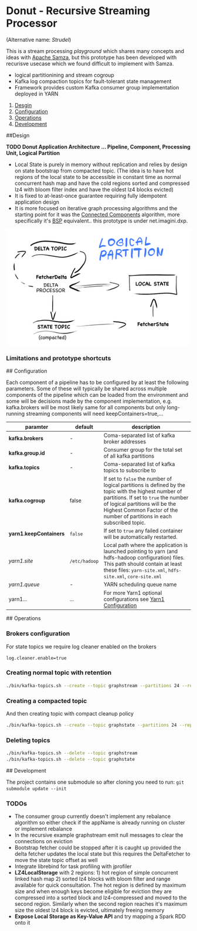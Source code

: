 # Donut - Recursive Streaming Processor
(Alternative name: *Strudel*)

This is a stream processing *playground* which shares many concepts and ideas with [Apache Samza](http://samza.apache.org/), but this prototype has been developed with recurisve usecase which we found difficult to implement with Samza.


- logical partitionining and stream cogroup
- Kafka log compaction topics for fault-tolerant state management
- Framework provides custom Kafka consumer group implementation deployed in YARN


1. [Desgin](#design)
2. [Configuration](#configuration) 	
3. [Operations](#operations)
4. [Development](#development)

<a name="design">
##Design 		 
</a>

**TODO Donut Application Architecture ... Pipeline, Component, Processing Unit, Logical Partition**

- Local State is purely in memory without replication and relies by design on state bootstrap from compacted topic. (The idea is to have hot regions of the local state to be accessible in constant time as normal concurrent hash map and have the cold regions sorted and  compressed lz4 with bloom filter index and have the oldest lz4 blocks evicted)
- It is fixed to at-least-once guarantee requiring fully idempotent application design
- It is more focused on iterative graph processing algorithms and the starting point for it was the [Connected Components](https://en.wikipedia.org/wiki/Connected_component_(graph_theory)) algorithm, more specifically it's [BSP](https://en.wikipedia.org/wiki/Bulk_synchronous_parallel) equivalent.. this prototype is under net.imagini.dxp.

![](doc/Donut_LocalState.png)

### Limitations and prototype shortcuts

<a name="configuration">
## Configuration
</a>

Each component of a pipeline has to be configured by at least the following parameters. Some of these will typically be shared across multiple components of the pipeline which can be loaded from the environment and some will be decisions made by the component implementation, e.g. kafka.brokers will be most likely same for all components but only long-running streaming components will need keepContainers=true,...

paramter|default|description
--------|-------|-----------
**kafka.brokers**| - | Coma-separated list of kafka broker addresses 
**kafka.group.id** | - | Consumer group for the total set of all kafka partitions
**kafka.topics** | - | Coma-separated list of kafka topics to subscribe to
**kafka.cogroup** | false | If set to `false` the number of logical partitions is defined by the topic with the highest number of partitions. If set to `true` the number of logical partitions will be the Highest Common Factor of the number of partitions in each subscribed topic.  
**yarn1.keepContainers** | `false` | If set to `true` any failed container will be automatically restarted.
*yarn1.site* | `/etc/hadoop` | Local path where the application is launched pointing to yarn (and hdfs-hadoop configuration) files. This path should contain at least these files: `yarn-site.xml`, `hdfs-site.xml`, `core-site.xml`
*yarn1.queue* | - | YARN scheduling queue name
yarn1... | ... | For more Yarn1 optional configurations see [Yarn1 Configuration](https://github.com/michal-harish/yarn1#configuration)

<a name="operations">
## Operations
</a>

### Brokers configuration
For state topics we require log cleaner enabled on the brokers

```server.properties
log.cleaner.enable=true
```

### Creating normal topic with retention

```bash
./bin/kafka-topics.sh --create --topic graphstream --partitions 24 --replication-factor 1 --config cleanup.policy=delete
```

### Creating a compacted topic
And then creating topic with compact cleanup policy
```bash
./bin/kafka-topics.sh --create --topic graphstate --partitions 24 --replication-factor 1 --config cleanup.policy=compact
```

### Deleting topics

```bash
./bin/kafka-topics.sh --delete --topic graphstream
./bin/kafka-topics.sh --delete --topic graphstate
```

<a name="development">
## Development
</a>

The project contains one submodule so after cloning you need to run: `git submodule update --init`

### TODOs

- The consumer group currently doesn't implement any rebalance algorithm so either check if the appName is already running on cluster or implement rebalance 
- In the recursive example graphstream emit null messages to clear the connections on eviction
- Bootstrap fetcher could be stopped after it is caught up provided the delta fetcher updates the local state but this requires the DeltaFetcher to move the state topic offset as well
- Integrate librebind for task profiling with jprofiler  
- **LZ4LocalStorage** with 2 regions: 1) hot region of simple concurrent linked hash map 2) sorted lz4 blocks with bloom filter and range available for quick consultation. The hot region is defined by maximum size and when enough keys become eligible for eviction they are compressed into a sorted block and lz4-compressed and moved to the second region. Similarly when the second region reaches it's maximum size the oldest lz4 block is evicted, ultimately freeing memory
- **Expose Local Storage as Key-Value API** and try mapping a Spark RDD onto it
